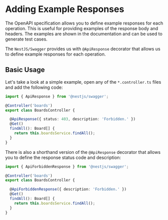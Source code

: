 # Adding Example Responses

The OpenAPI specification allows you to define example responses for each operation. This is useful for providing examples of the response body and headers. The examples are shown in the documentation and can be used to generate test cases.

The `NestJS/Swagger` provides us with `@ApiResponse` decorator that allows us to define example responses for each operation.

## Basic Usage

Let's take a look at a simple example, open any of the `*.controller.ts` files and add the following code:

```typescript board.controller.ts
import { ApiResponse } from '@nestjs/swagger';

@Controller('boards')
export class BoardsController {

  @ApiResponse({ status: 403, description: 'Forbidden.' })
  @Get()
  findAll(): Board[] {
    return this.boardsService.findAll();
  }
}
```

There is also a shorthand version of the `@ApiResponse` decorator that allows you to define the response status code and description:

```typescript board.controller.ts
import { ApiForbiddenResponse } from '@nestjs/swagger';

@Controller('boards')
export class BoardsController {

  @ApiForbiddenResponse({ description: 'Forbidden.' })
  @Get()
  findAll(): Board[] {
    return this.boardsService.findAll();
  }
}
```
